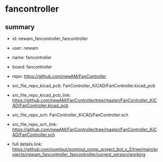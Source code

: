 # fancontroller
 
## summary 
* id: newam_fancontroller_fancontroller
* user: newam
* name: fancontroller
* board: fancontroller
* repo: https://github.com/newAM/FanController
* src_file_repo_kicad_pcb: FanController_KiCAD/FanController.kicad_pcb
* src_file_repo_kicad_pcb_link: https://github.com/newAM/FanController/tree/master/FanController_KiCAD/FanController.kicad_pcb


* src_file_repo_sch: FanController_KiCAD/FanController.sch
* src_file_repo_sch_link: https://github.com/newAM/FanController/tree/master/FanController_KiCAD/FanController.sch
* full details link: https://github.com/oomlout/oomlout_oomp_project_bot_v_2/tree/main/projects/newam_fancontroller_fancontroller/current_version/working  








